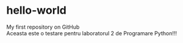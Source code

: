 # hello-world
My first repository on GitHub <br>
Aceasta este o testare pentru laboratorul 2 de Programare Python!!!

